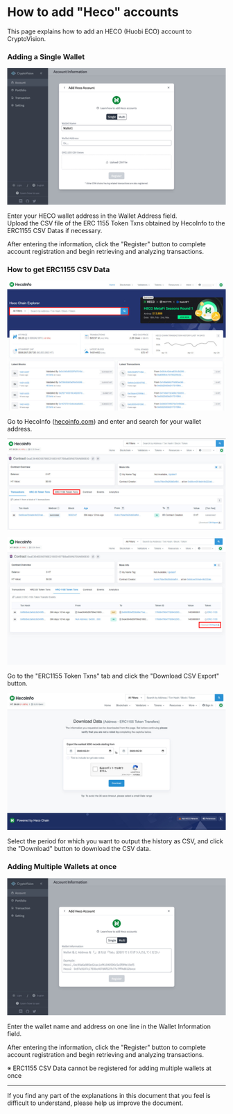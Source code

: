 # How to add "Heco" accounts

This page explains how to add an HECO (Huobi ECO) account to CryptoVision.

### Adding a Single Wallet

![](../assets/img/account-chain-heco-1.jpg)

Enter your HECO wallet address in the Wallet Address field.  
Upload the CSV file of the ERC 1155 Token Txns obtained by HecoInfo to the ERC1155 CSV Datas if necessary.

After entering the information, click the "Register" button to complete account registration and begin retrieving and analyzing transactions.

### How to get ERC1155 CSV Data

![](../assets/img/account-chain-heco-3.jpg)

Go to HecoInfo ([hecoinfo.com](https://hecoinfo.com)) and enter and search for your wallet address.

![](../assets/img/account-chain-heco-4.jpg)

![](../assets/img/account-chain-heco-5.jpg)

Go to the "ERC1155 Token Txns" tab and click the "Download CSV Export" button.

![](../assets/img/account-chain-heco-6.jpg)

Select the period for which you want to output the history as CSV, and click the "Download" button to download the CSV data.

### Adding Multiple Wallets at once

![](../assets/img/account-chain-heco-2.jpg)

Enter the wallet name and address on one line in the Wallet Information field.

After entering the information, click the "Register" button to complete account registration and begin retrieving and analyzing transactions.

※ ERC1155 CSV Data cannot be registered for adding multiple wallets at once

---

If you find any part of the explanations in this document that you feel is difficult to understand, please help us improve the document.
